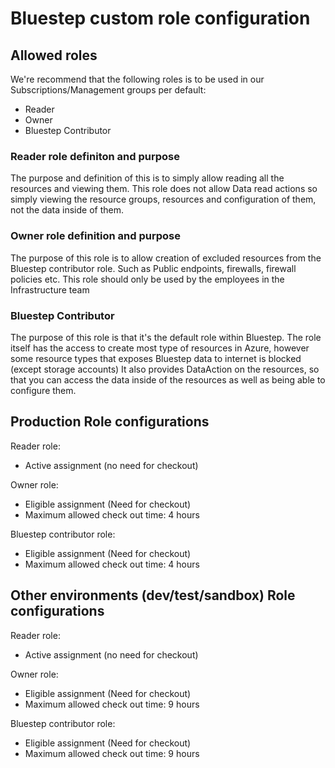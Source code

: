 # Bluestep custom role configuration

## Allowed roles
We're recommend that the following roles is to be used in our Subscriptions/Management groups per default:
- Reader
- Owner
- Bluestep Contributor

### Reader role definiton and purpose
The purpose and definition of this is to simply allow reading all the resources and viewing them.
This role does not allow Data read actions so simply viewing the resource groups, resources and configuration of them, not the data inside of them.


### Owner role definition and purpose
The purpose of this role is to allow creation of excluded resources from the Bluestep contributor role.
Such as Public endpoints, firewalls, firewall policies etc.
This role should only be used by the employees in the Infrastructure team

### Bluestep Contributor
The purpose of this role is that it's the default role within Bluestep.
The role itself has the access to create most type of resources in Azure, however some resource types that exposes Bluestep data to internet is blocked (except storage accounts)
It also provides DataAction on the resources, so that you can access the data inside of the resources as well as being able to configure them.

## Production Role configurations
Reader role:
- Active assignment (no need for checkout)

Owner role: 
- Eligible assignment (Need for checkout)
- Maximum allowed check out time: 4 hours

Bluestep contributor role: 
- Eligible assignment (Need for checkout)
- Maximum allowed check out time: 4 hours

## Other environments (dev/test/sandbox) Role configurations
Reader role:
- Active assignment (no need for checkout)

Owner role: 
- Eligible assignment (Need for checkout)
- Maximum allowed check out time: 9 hours

Bluestep contributor role: 
- Eligible assignment (Need for checkout)
- Maximum allowed check out time: 9 hours